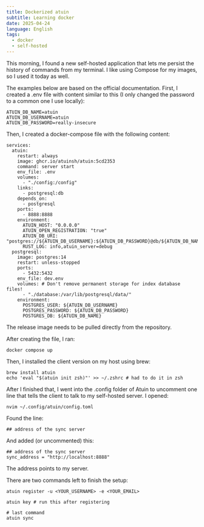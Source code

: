```yaml
---
title: Dockerized atuin
subtitle: Learning docker
date: 2025-04-24
language: English
tags:
  - docker
  - self-hosted
---
```

This morning, I found a new self-hosted application that lets me persist the history of commands from my terminal. I like using Compose for my images, so I used it today as well.

The examples below are based on the official documentation. First, I created a .env file with content similar to this (I only changed the password to a common one I use locally):

```
ATUIN_DB_NAME=atuin
ATUIN_DB_USERNAME=atuin
ATUIN_DB_PASSWORD=really-insecure
```

Then, I created a docker-compose file with the following content:

```
services:
  atuin:
    restart: always 
    image: ghcr.io/atuinsh/atuin:5cd2353
    command: server start
    env_file: .env
    volumes:
      - "./config:/config"
    links:
      - postgresql:db
    depends_on:
      - postgresql
    ports:
      - 8888:8888
    environment:
      ATUIN_HOST: "0.0.0.0"
      ATUIN_OPEN_REGISTRATION: "true"
      ATUIN_DB_URI: "postgres://${ATUIN_DB_USERNAME}:${ATUIN_DB_PASSWORD}@db/${ATUIN_DB_NAME}"
      RUST_LOG: info,atuin_server=debug
  postgresql:
    image: postgres:14
    restart: unless-stopped
    ports:
      - 5432:5432
    env_file: dev.env
    volumes: # Don't remove permanent storage for index database files!
      - "./database:/var/lib/postgresql/data/"
    environment:
      POSTGRES_USER: ${ATUIN_DB_USERNAME}
      POSTGRES_PASSWORD: ${ATUIN_DB_PASSWORD}
      POSTGRES_DB: ${ATUIN_DB_NAME}
```

The release image needs to be pulled directly from the repository.

After creating the file, I ran:

```
docker compose up
```

Then, I installed the client version on my host using brew:

```
brew install atuin
echo 'eval "$(atuin init zsh)"' >> ~/.zshrc # had to do it in zsh
```

After I finished that, I went into the .config folder of Atuin to uncomment one line that tells the client to talk to my self-hosted server. I opened:

```
nvim ~/.config/atuin/config.toml
```

Found the line:

```
## address of the sync server
```

And added (or uncommented) this:

```
## address of the sync server
sync_address = "http://localhost:8888"
```

The address points to my server.

There are two commands left to finish the setup:

```
atuin register -u <YOUR_USERNAME> -e <YOUR_EMAIL>

atuin key # run this after registering

# last command
atuin sync
```


